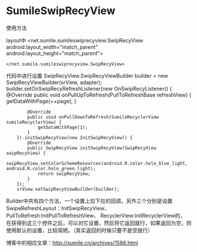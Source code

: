 # SumileSwipRecyView
使用方法

  layout中
    <net.sumile.sumileswiprecyview.SwipRecyView
        android:layout_width="match_parent"
        android:layout_height="match_parent">

    </net.sumile.sumileswiprecyview.SwipRecyView>
  
  代码中进行设置
  SwipRecyView.SwipRecyViewBuilder builder = new SwipRecyViewBuilder(srView, adapter);
        builder.setOnSwipRecyRefreshListener(new OnSwipRecyListener() {
            @Override
            public void onPullUpToRefresh(PullToRefreshBase<RecyclerView> refreshView) {
                getDataWithPage(++page);
            }

            @Override
            public void onPullDownToRefresh(SumileRecyclerView sumileRecyclerView) {
                getDataWithPage(1);
            }
        }).initSwipRecyView(new InitSwipRecyView() {
            @Override
            public SwipRecyView initSwipRecyView(SwipRecyView swipRecyView) {
                swipRecyView.setColorSchemeResources(android.R.color.holo_blue_light, android.R.color.holo_green_light);
                return swipRecyView;
            }
        });
        srView.setSwipRecyViewBuilder(builder);
  
  Builder中共有四个方法，一个设置上拉下拉的回调，另外三个分别是设置
        SwipeRefreshLayout：InitSwipRecyView、
        PullToRefresh:InitPullToRefreshView、
        RecyclerView:InitRecyclerView的，
        在获得到这三个控件之后，可以对它设置，然后将它返回就行，如果返回为空，则使用默认的设置，比较简陋。（其实返回的时候只要不是空就行）

博客中的相应文章：http://sumile.cn/archives/1588.html
  
